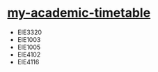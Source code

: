 [my-academic-timetable](https://dirkarnez.github.io/my-academic-timetable)
==========================================================================
- EIE3320
- EIE1003
- EIE1005
- EIE4102
- EIE4116

